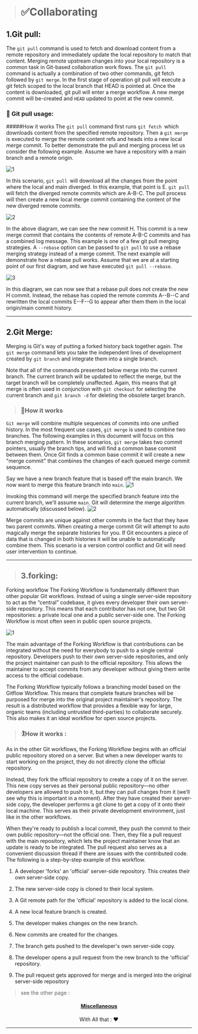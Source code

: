 > # ✅Collaborating 

##  1.Git pull:
The ``git pull`` command is used to fetch and download content from a remote repository and immediately update the local repository to match that content. Merging remote upstream changes into your local repository is a common task in Git-based collaboration work flows. The ``git pull ``command is actually a combination of two other commands, git fetch followed by ``git merge``. In the first stage of operation git pull will execute a git fetch scoped to the local branch that HEAD is pointed at. Once the content is downloaded, git pull will enter a merge workflow. A new merge commit will be-created and ``HEAD`` updated to point at the new commit.

### 🏁 Git pull usage: 
#####How it works
The ``git pull`` command first runs ``git fetch ``which downloads content from the specified remote repository. Then a ``git merge`` is executed to merge the remote content refs and heads into a new local merge commit. To better demonstrate the pull and merging process let us consider the following example. Assume we have a repository with a main branch and a remote origin.

![1](Images/pul1.png)

In this scenario, ``git pull ``will download all the changes from the point where the local and main diverged. In this example, that point is E. ``git pull`` will fetch the diverged remote commits which are A-B-C. The pull process will then create a new local merge commit containing the content of the new diverged remote commits.

![2](Images/pul2.png)

In the above diagram, we can see the new commit H. This commit is a new merge commit that contains the contents of remote A-B-C commits and has a combined log message. This example is one of a few git pull merging strategies. A ``--rebase`` option can be passed to ``git pull`` to use a rebase merging strategy instead of a merge commit. The next example will demonstrate how a rebase pull works. Assume that we are at a starting point of our first diagram, and we have executed ``git pull --rebase``.

![3](Images/pul3.png)

In this diagram, we can now see that a rebase pull does not create the new H commit. Instead, the rebase has copied the remote commits A--B--C and rewritten the local commits E--F--G to appear after them them in the local origin/main commit history.

***************
##  2.Git Merge:
Merging is Git's way of putting a forked history back together again. The ``git merge`` command lets you take the independent lines of development created by ``git branch`` and integrate them into a single branch.

Note that all of the commands presented below merge into the current branch. The current branch will be updated to reflect the merge, but the target branch will be completely unaffected. Again, this means that git merge is often used in conjunction with ``git checkout`` for selecting the current branch and ``git branch -d`` for deleting the obsolete target branch.

>### 🚩How it works
``Git merge`` will combine multiple sequences of commits into one unified history. In the most frequent use cases, ``git merge`` is used to combine two branches. The following examples in this document will focus on this branch merging pattern. In these scenarios, ``git merge`` takes two commit pointers, usually the branch tips, and will find a common base commit between them. Once Git finds a common base commit it will create a new "merge commit" that combines the changes of each queued merge commit sequence.

Say we have a new branch feature that is based off the main branch. We now want to merge this feature branch into ``main``.
![1](Images/check1.png)

Invoking this command will merge the specified branch feature into the current branch, we'll assume ``main``. Git will determine the merge algorithm automatically (discussed below).
![2](Images/check2.png)

Merge commits are unique against other commits in the fact that they have two parent commits. When creating a merge commit Git will attempt to auto magically merge the separate histories for you. If Git encounters a piece of data that is changed in both histories it will be unable to automatically combine them. This scenario is a version control conflict and Git will need user intervention to continue. 

***************
>##  3.forking:
Forking workflow
The Forking Workflow is fundamentally different than other popular Git workflows. Instead of using a single server-side repository to act as the “central” codebase, it gives every developer their own server-side repository. This means that each contributor has not one, but two Git repositories: a private local one and a public server-side one. The Forking Workflow is most often seen in public open source projects.

![1](Images/forking1.png)

The main advantage of the Forking Workflow is that contributions can be integrated without the need for everybody to push to a single central repository. Developers push to their own server-side repositories, and only the project maintainer can push to the official repository. This allows the maintainer to accept commits from any developer without giving them write access to the official codebase.

The Forking Workflow typically follows a branching model based on the Gitflow Workflow. This means that complete feature branches will be purposed for merge into the original project maintainer's repository. The result is a distributed workflow that provides a flexible way for large, organic teams (including untrusted third-parties) to collaborate securely. This also makes it an ideal workflow for open source projects.  

>### 🏌️How it works :
As in the other Git workflows, the Forking Workflow begins with an official public repository stored on a server. But when a new developer wants to start working on the project, they do not directly clone the official repository.

Instead, they fork the official repository to create a copy of it on the server. This new copy serves as their personal public repository—no other developers are allowed to push to it, but they can pull changes from it (we’ll see why this is important in a moment). After they have created their server-side copy, the developer performs a git clone to get a copy of it onto their local machine. This serves as their private development environment, just like in the other workflows.

When they're ready to publish a local commit, they push the commit to their own public repository—not the official one. Then, they file a pull request with the main repository, which lets the project maintainer know that an update is ready to be integrated. The pull request also serves as a convenient discussion thread if there are issues with the contributed code. The following is a step-by-step example of this workflow.
1. A developer 'forks' an 'official' server-side repository. This creates their own server-side copy.

2. The new server-side copy is cloned to their local system.

3. A Git remote path for the 'official' repository is added to the local clone.

4. A new local feature branch is created.

5. The developer makes changes on the new branch.

6. New commits are created for the changes.

7. The branch gets pushed to the developer's own server-side copy.

8. The developer opens a pull request from the new branch to the 'official' repository.

9. The pull request gets approved for merge and is merged into the original server-side repository

>see the other page :
 #### <p align="center">   [Miscellaneous](Tache_7.md) </p>
<p align="center" > With All that : ❤️</p>

****************